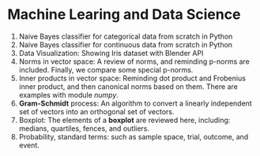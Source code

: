 # Machine Learing and Data Science
1) Naive Bayes classifier for categorical data from scratch in Python 
2) Naive Bayes classifier for continuous data from scratch in Python 
3) Data Visualization: Showing Iris dataset with Blender API
4) Norms in vector space: A review of norms, and reminding p-norms are included. Finally, we compare some special p-norms.
5) Inner products in vector space: Reminding dot product and Frobenius inner product, and then canonical norms based on them. There are examples with module *numpy*.
6) **Gram-Schmidt** process: An algorithm to convert a linearly independent set of vectors into an orthogonal set of vectors.
7) Boxplot: The elements of a **boxplot** are reviewed here, including: medians, quartiles, fences, and outliers.
8) Probability, standard terms: such as sample space, trial, outcome, and event.